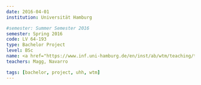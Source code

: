 ```yaml
---
date: 2016-04-01
institution: Universität Hamburg

#semester: Summer Semester 2016
semester: Spring 2016
code: LV 64-193
type: Bachelor Project
level: BSc
name: <a href="https://www.inf.uni-hamburg.de/en/inst/ab/wtm/teaching/teaching-2016-sose-neural-networks-robots-project.html" title="Details" target="_blank">Neuronale Netze f&uuml;r Roboter</a>
teachers: Magg, Navarro

tags: [bachelor, project, uhh, wtm]
---
```

